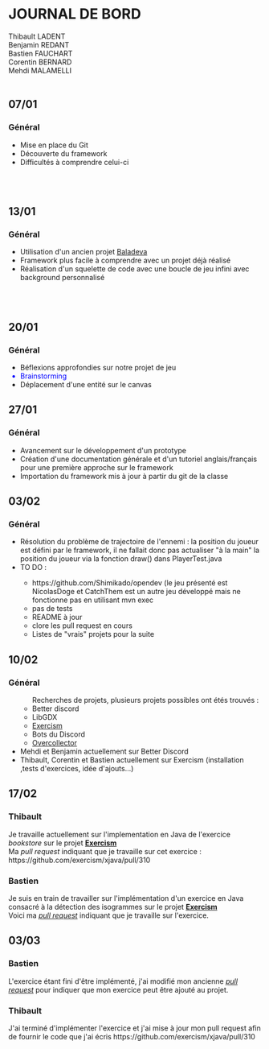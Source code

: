 <h1><strong>JOURNAL DE BORD</strong></h1>
<p>

Thibault LADENT
<br/>
Benjamin REDANT
<br/>
Bastien FAUCHART
<br/>
Corentin BERNARD
<br/>
Mehdi MALAMELLI
<br/>
<br/>
<h2><strong>07/01</strong></h2>
<h3>Général</h3>
<p>
<ul>
<li>Mise en place du Git</li>
<li>Découverte du framework</li>
<li>Difficultés à comprendre celui-ci</li>
</ul>
</p>
<br/>
<br/>
<h2><strong>13/01</strong></h2>
<h3>Général</h3>
<p>
<ul>
<li>Utilisation d'un ancien projet <a href="https://github.com/arnaudcoj/l3s6_opendev_baladeva">Baladeva</a></li>
<li>Framework plus facile à comprendre avec un projet déjà réalisé</li>
<li>Réalisation d'un squelette de code avec une boucle de jeu infini avec background personnalisé</li>
</ul>
</p>
<br/>
<br/>
<h2><strong>20/01</strong></h2>
<h3>Général</h3>
<p>
<ul>
<li>Béflexions approfondies sur notre projet de jeu</li>
<li style="color:blue">Brainstorming</li>
<li>Déplacement d'une entité sur le canvas</li>
</ul>
</p>
<h2><strong>27/01</strong></h2>
<h3>Général</h3>
<p>
<ul>
<li>Avancement sur le développement d'un prototype</li>
<li> Création d'une documentation générale et d'un tutoriel anglais/français pour une première approche sur le framework</li>
<li>Importation du framework mis à jour à partir du git de la classe </li> 
</ul>
<h2><strong>03/02</strong></h2>
<h3>Général</h3>
<ul>
<li>Résolution du problème de trajectoire de l'ennemi : la position du joueur est défini par le framework, il ne fallait donc pas actualiser "à la main" la position du joueur via la fonction draw() dans PlayerTest.java </li>
<li>TO DO :</li>
<ul>
<li>https://github.com/Shimikado/opendev (le jeu présenté est NicolasDoge et CatchThem est un autre jeu développé mais ne fonctionne pas en utilisant mvn exec </li>
<li>pas de tests</li>
<li>README à jour</li>
<li>clore les pull request en cours</li>
<li>Listes de "vrais" projets pour la suite</li>
</ul>
</ul>
</p>
<h2><strong>10/02</strong></h2>
<h3>Général</h3>
<ul>
<ul>
Recherches de projets, plusieurs projets possibles ont étés trouvés :
<li>Better discord</li>
<li>LibGDX</li>
<li> <a href="http://exercism.io">Exercism</a> 
<li>Bots du Discord</li>
<li><a href="https://github.com/Tititesouris/Overcollector">Overcollector </a> </li>
</ul>
<li>Mehdi et Benjamin actuellement sur Better Discord</li>
<li>Thibault, Corentin et Bastien actuellement sur Exercism (installation ,tests d'exercices, idée d'ajouts...)</li>
</ul>
</ul>


<h2><strong>17/02</strong></h2>
<h3>Thibault</h3>
Je travaille actuellement sur l'implementation en Java de l'exercice  <i>bookstore</i> sur le projet <strong><a href="http://exercism.io/">Exercism</a></strong></br>
Ma <i>pull request</i> indiquant que je travaille sur cet exercice : https://github.com/exercism/xjava/pull/310
</p>

<h3>Bastien</h3>
Je suis en train de travailler sur l'implémentation d'un exercice en Java consacré à la détection des isogrammes sur le projet <strong><a href="http://exercism.io/">Exercism</a></strong></br>
Voici ma <a href="https://github.com/exercism/xjava/pull/311"><i>pull request</i></a> indiquant que je travaille sur l'exercice.

<h2><strong>03/03</strong></h2>
<h3>Bastien</h3>
L'exercice étant fini d'être implémenté, j'ai modifié mon ancienne <a href="https://github.com/exercism/xjava/pull/311"><i>pull request</i></a> pour indiquer que mon exercice peut être ajouté au projet.

<h3>Thibault</h3>
J'ai terminé d'implémenter l'exercice et j'ai mise à jour mon pull request afin de fournir le code que j'ai écris https://github.com/exercism/xjava/pull/310
